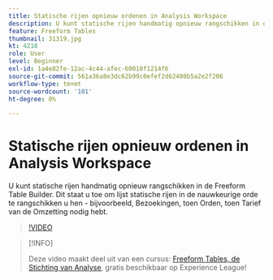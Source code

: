 ```yaml
---
title: Statische rijen opnieuw ordenen in Analysis Workspace
description: U kunt statische rijen handmatig opnieuw rangschikken in de Freeform Table Builder. Dit staat u toe om lijst statische rijen in de nauwkeurige orde te rangschikken u hen - bijvoorbeeld, Bezoekingen, toen Orden, toen Tarief van de Omzetting nodig hebt.
feature: Freeform Tables
thumbnail: 31319.jpg
kt: 4218
role: User
level: Beginner
exl-id: 1a4e82fe-12ac-4c44-afec-60010f1214f6
source-git-commit: 561a36a8e3dc62b99c0efef2d62480b5a2e2f206
workflow-type: tm+mt
source-wordcount: '101'
ht-degree: 0%

---
```


# Statische rijen opnieuw ordenen in Analysis Workspace

U kunt statische rijen handmatig opnieuw rangschikken in de Freeform Table Builder. Dit staat u toe om lijst statische rijen in de nauwkeurige orde te rangschikken u hen - bijvoorbeeld, Bezoekingen, toen Orden, toen Tarief van de Omzetting nodig hebt.

>[!VIDEO](https://video.tv.adobe.com/v/31319/?quality=12)

>[!INFO]
>
> Deze video maakt deel uit van een cursus: [Freeform Tables, de Stichting van Analyse](https://experienceleague.adobe.com/?recommended=Analytics-U-1-2020.3), gratis beschikbaar op Experience League!
